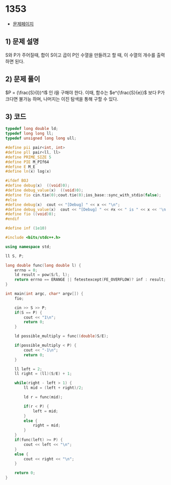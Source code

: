 # 1353
- [문제페이지](https://boj.kr/1353)

## 1) 문제 설명
S와 P가 주어질때, 합이 S이고 곱이 P인 수열을 만들려고 할 때, 이 수열의 개수를 출력하면 된다.

## 2) 문제 풀이
$P = (\frac{S}{l})^l$ 인 $l$을 구해야 한다. 이때, 함수는 $e^{\frac{S}{e}}$ 보다 P가 크다면 불가능 하며, 나머지는 이진 탐색을 통해 구할 수 있다.

## 3) 코드
```cpp
typedef long double ld;
typedef long long ll;
typedef unsigned long long ull;

#define pii pair<int, int>
#define pll pair<ll, ll>
#define PRIME_SIZE 5
#define PIE M_PIf64
#define E M_E
#define ln(x) log(x)

#ifdef BOJ
#define debug(x)  ((void)0);
#define debug_value(x)  ((void)0);
#define fio cin.tie(0);cout.tie(0);ios_base::sync_with_stdio(false);
#else
#define debug(x)  cout << "[Debug] " << x << "\n";
#define debug_value(x)  cout << "[Debug] " << #x << " is " << x << '\n';
#define fio ((void)0);
#endif

#define inf (1e10)

#include <bits/stdc++.h>

using namespace std;

ll S, P;

long double func(long double l) {
    errno = 0;
    ld result = pow(S/l, l);
    return errno == ERANGE || fetestexcept(FE_OVERFLOW)? inf : result;
}

int main(int argc, char* argv[]) {
    fio; 

    cin >> S >> P;
    if(S == P) {
        cout << "1\n";
        return 0;
    }

    ld possible_multiply = func((double)S/E);

    if(possible_multiply < P) {
        cout << "-1\n";
        return 0;
    }

    ll left = 2;
    ll right = (ll)(S/E) + 1;

    while(right - left > 1) {
        ll mid = (left + right)/2;

        ld r = func(mid);

        if(r < P) {
            left = mid;
        }
        else {
            right = mid;
        }
    }
    if(func(left) >= P) {
        cout << left << "\n";
    }
    else {
        cout << right << "\n";
    }

    return 0;
}

```